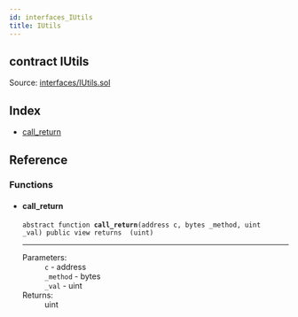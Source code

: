 ```yaml
---
id: interfaces_IUtils
title: IUtils
---
```


<div class="contract-doc"><div class="contract"><h2 class="contract-header"><span class="contract-kind">contract</span> IUtils</h2><div class="source">Source: <a href="git+https://github.com/2keynet/web3-alpha/blob/v0.0.1/contracts/interfaces/IUtils.sol" target="_blank">interfaces/IUtils.sol</a></div></div><div class="index"><h2>Index</h2><ul><li><a href="interfaces_IUtils.html#call_return">call_return</a></li></ul></div><div class="reference"><h2>Reference</h2><div class="functions"><h3>Functions</h3><ul><li><div class="item function"><span id="call_return" class="anchor-marker"></span><h4 class="name">call_return</h4><div class="body"><code class="signature"><span>abstract </span>function <strong>call_return</strong><span>(address c, bytes _method, uint _val) </span><span>public </span><span>view </span><span>returns  (uint) </span></code><hr/><dl><dt><span class="label-parameters">Parameters:</span></dt><dd><div><code>c</code> - address</div><div><code>_method</code> - bytes</div><div><code>_val</code> - uint</div></dd><dt><span class="label-return">Returns:</span></dt><dd>uint</dd></dl></div></div></li></ul></div></div></div>
